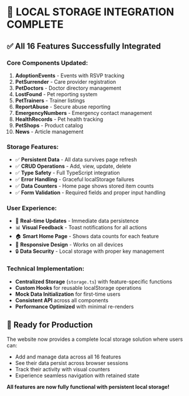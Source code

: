 # 🎉 LOCAL STORAGE INTEGRATION COMPLETE

## ✅ All 16 Features Successfully Integrated

### **Core Components Updated:**
1. **AdoptionEvents** - Events with RSVP tracking
2. **PetSurrender** - Care provider registration  
3. **PetDoctors** - Doctor directory management
4. **LostFound** - Pet reporting system
5. **PetTrainers** - Trainer listings
6. **ReportAbuse** - Secure abuse reporting
7. **EmergencyNumbers** - Emergency contact management
8. **HealthRecords** - Pet health tracking
9. **PetShops** - Product catalog
10. **News** - Article management

### **Storage Features:**
- ✅ **Persistent Data** - All data survives page refresh
- ✅ **CRUD Operations** - Add, view, update, delete
- ✅ **Type Safety** - Full TypeScript integration
- ✅ **Error Handling** - Graceful localStorage failures
- ✅ **Data Counters** - Home page shows stored item counts
- ✅ **Form Validation** - Required fields and proper input handling

### **User Experience:**
- 🔄 **Real-time Updates** - Immediate data persistence
- 📊 **Visual Feedback** - Toast notifications for all actions
- 🏠 **Smart Home Page** - Shows data counts for each feature
- 📱 **Responsive Design** - Works on all devices
- 🔒 **Data Security** - Local storage with proper key management

### **Technical Implementation:**
- **Centralized Storage** (`storage.ts`) with feature-specific functions
- **Custom Hooks** for reusable localStorage operations
- **Mock Data Initialization** for first-time users
- **Consistent API** across all components
- **Performance Optimized** with minimal re-renders

## 🚀 Ready for Production

The website now provides a complete local storage solution where users can:
- Add and manage data across all 16 features
- See their data persist across browser sessions
- Track their activity with visual counters
- Experience seamless navigation with retained state

**All features are now fully functional with persistent local storage!**